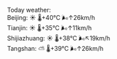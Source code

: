 Today weather:  
Beijing: ☀️   🌡️+40°C 🌬️↑26km/h  
Tianjin: ☀️   🌡️+35°C 🌬️↑11km/h  
Shijiazhuang: ☀️   🌡️+38°C 🌬️↖19km/h  
Tangshan: ⛅️  🌡️+39°C 🌬️↑26km/h  
